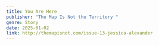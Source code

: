 ```yaml
---
title: You Are Here
publisher: "The Map Is Not the Territory "
genre: Story
date: 2025-01-02
link: http://themapisnot.com/issue-13-jessica-alexander
---
```

